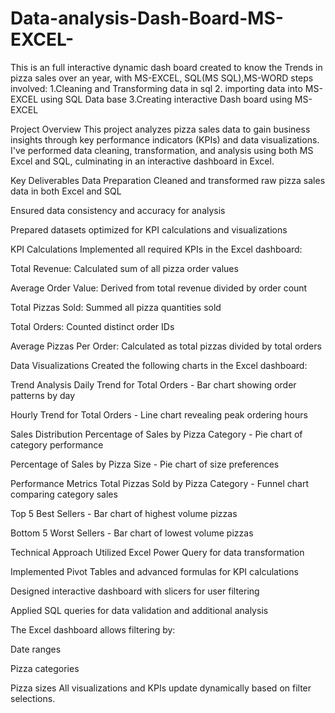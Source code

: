 # Data-analysis-Dash-Board-MS-EXCEL-
This is an full interactive dynamic dash board created to know the Trends in pizza sales over an year, with MS-EXCEL, SQL(MS SQL),MS-WORD steps involved: 1.Cleaning and Transforming data in sql 2. importing data into MS-EXCEL using SQL Data base 3.Creating interactive Dash board using MS-EXCEL


Project Overview
This project analyzes pizza sales data to gain business insights through key performance indicators (KPIs) and data visualizations. I've performed data cleaning, transformation, and analysis using both MS Excel and SQL, culminating in an interactive dashboard in Excel.

Key Deliverables
Data Preparation
Cleaned and transformed raw pizza sales data in both Excel and SQL

Ensured data consistency and accuracy for analysis

Prepared datasets optimized for KPI calculations and visualizations

KPI Calculations
Implemented all required KPIs in the Excel dashboard:

Total Revenue: Calculated sum of all pizza order values

Average Order Value: Derived from total revenue divided by order count

Total Pizzas Sold: Summed all pizza quantities sold

Total Orders: Counted distinct order IDs

Average Pizzas Per Order: Calculated as total pizzas divided by total orders

Data Visualizations
Created the following charts in the Excel dashboard:

Trend Analysis
Daily Trend for Total Orders - Bar chart showing order patterns by day

Hourly Trend for Total Orders - Line chart revealing peak ordering hours

Sales Distribution
Percentage of Sales by Pizza Category - Pie chart of category performance

Percentage of Sales by Pizza Size - Pie chart of size preferences

Performance Metrics
Total Pizzas Sold by Pizza Category - Funnel chart comparing category sales

Top 5 Best Sellers - Bar chart of highest volume pizzas

Bottom 5 Worst Sellers - Bar chart of lowest volume pizzas

Technical Approach
Utilized Excel Power Query for data transformation

Implemented Pivot Tables and advanced formulas for KPI calculations

Designed interactive dashboard with slicers for user filtering

Applied SQL queries for data validation and additional analysis


The Excel dashboard allows filtering by:

Date ranges

Pizza categories

Pizza sizes
All visualizations and KPIs update dynamically based on filter selections.
